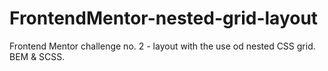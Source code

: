 # FrontendMentor-nested-grid-layout
Frontend Mentor challenge no. 2 - layout with the use od nested CSS grid. BEM &amp; SCSS.
